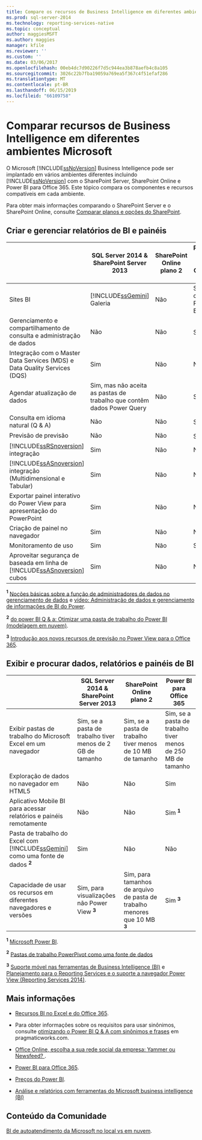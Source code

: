 ```yaml
---
title: Compare os recursos de Business Intelligence em diferentes ambientes Microsoft | Microsoft Docs
ms.prod: sql-server-2014
ms.technology: reporting-services-native
ms.topic: conceptual
author: maggiesMSFT
ms.author: maggies
manager: kfile
ms.reviewer: ''
ms.custom: ''
ms.date: 03/06/2017
ms.openlocfilehash: 00eb4dc7d90226f7d5c944ea3b878aefb4c8a105
ms.sourcegitcommit: 3026c22b7fba19059a769ea5f367c4f51efaf286
ms.translationtype: MT
ms.contentlocale: pt-BR
ms.lasthandoff: 06/15/2019
ms.locfileid: "66109758"
---
```

# <a name="compare-business-intelligence-capabilities-in-different-microsoft-environments"></a>Comparar recursos de Business Intelligence em diferentes ambientes Microsoft

O Microsoft [!INCLUDE[ssNoVersion](../includes/ssnoversion-md.md)] Business Intelligence pode ser implantado em vários ambientes diferentes incluindo [!INCLUDE[ssNoVersion](../includes/ssnoversion-md.md)] com o SharePoint Server, SharePoint Online e Power BI para Office 365. Este tópico compara os componentes e recursos compatíveis em cada ambiente.  
  
Para obter mais informações comparando o SharePoint Server e o SharePoint Online, consulte [Comparar planos e opções do SharePoint](http://products.office.com/SharePoint/compare-sharepoint-plans).  
  
## <a name="author-and-manage-bi-reports-and-dashboards"></a>Criar e gerenciar relatórios de BI e painéis  
  
||SQL Server 2014 & SharePoint Server 2013|SharePoint Online plano 2|Power BI para Office 365|  
|-|----------------------------------------------|------------------------------|-----------------------------|  
|Sites BI|[!INCLUDE[ssGemini](../includes/ssgemini-md.md)] Galeria|Não|Site do Power BI|  
|Gerenciamento e compartilhamento de consulta e administração de dados|Não|Não|Sim **<sup>1</sup>**|  
|Integração com o Master Data Services (MDS) e Data Quality Services (DQS)|Sim|Não|Não|  
|Agendar atualização de dados|Sim, mas não aceita as pastas de trabalho que contêm dados Power Query|Não|Sim|  
|Consulta em idioma natural (Q & A)|Não|Não|Sim **<sup>2</sup>**|  
|Previsão de previsão|Não|Não|Sim **<sup>3</sup>**|  
|[!INCLUDE[ssRSnoversion](../includes/ssrsnoversion-md.md)] integração|Sim|Não|Não|  
|[!INCLUDE[ssASnoversion](../includes/ssasnoversion-md.md)] integração (Multidimensional e Tabular)|Sim|Não|Não|  
|Exportar painel interativo do Power View para apresentação do PowerPoint|Sim|Não|Não|  
|Criação de painel no navegador|Sim|Não|Não|  
|Monitoramento de uso|Sim|Não|Sim|  
|Aproveitar segurança de baseada em linha de [!INCLUDE[ssASnoversion](../includes/ssasnoversion-md.md)] cubos|Sim|Não|Não|  
  
 **<sup>1</sup>** [Noções básicas sobre a função de administradores de dados no gerenciamento de dados](https://support.office.com/Article/Understanding-the-Role-of-Data-Stewards-in-Data-Management-ae3352f3-4389-45e8-a682-7fd6edb92524?ui=en-US&rs=en-US&ad=US) e [vídeo: Administração de dados e gerenciamento de informações de BI do Power](https://www.youtube.com/watch?v=8dHOj68ts7c).  
  
 **<sup>2</sup>** [do power BI Q & a: Otimizar uma pasta de trabalho do Power BI (modelagem em nuvem)](https://powerbi.microsoft.com/nl-nl/blog/new-in-power-bi-cloud-modeling-for-q-and-a/).  
  
 **<sup>3</sup>**  [Introdução aos novos recursos de previsão no Power View para o Office 365](https://blogs.msdn.com/b/powerbi/archive/2014/05/08/introducing-new-forecasting-capabilities-in-power-view-for-office-365.aspx).  
  
## <a name="view-and-browse-bi-data-reports-and-dashboards"></a>Exibir e procurar dados, relatórios e painéis de BI  
  
||SQL Server 2014 & SharePoint Server 2013|SharePoint Online plano 2|Power BI para Office 365|  
|-|----------------------------------------------|------------------------------|-----------------------------|  
|Exibir pastas de trabalho do Microsoft Excel em um navegador|Sim, se a pasta de trabalho tiver menos de 2 GB de tamanho|Sim, se a pasta de trabalho tiver menos de 10 MB de tamanho|Sim, se a pasta de trabalho tiver menos de 250 MB de tamanho|  
|Exploração de dados no navegador em HTML5|Não|Não|Sim|  
|Aplicativo Mobile BI para acessar relatórios e painéis remotamente|Não|Não|Sim **<sup>1</sup>**|  
|Pasta de trabalho do Excel com [!INCLUDE[ssGemini](../includes/ssgemini-md.md)] como uma fonte de dados **<sup>2</sup>**|Sim|Não|Não|  
|Capacidade de usar os recursos em diferentes navegadores e versões|Sim, para visualizações não Power View **<sup>3</sup>**|Sim, para tamanhos de arquivo de pasta de trabalho menores que 10 MB **<sup>3</sup>**|Sim **<sup>3</sup>**|  
  
 **<sup>1</sup>**  [Microsoft Power BI](http://apps.microsoft.com/windows/app/microsoft-power-bi/b7e7c94d-2ea3-4fa6-a277-9d19a1f697ba).  
  
 **<sup>2</sup>**  [Pastas de trabalho PowerPivot como uma fonte de dados](http://blogs.technet.com/b/excel_services__powerpivot_for_sharepoint_support_blog/archive/2013/02/15/powerpivot-workbook-as-a-data-source.aspx)  
  
 **<sup>3</sup>**  [Suporte móvel nas ferramentas de Business Intelligence (BI)](https://msdn.microsoft.com/library/dn151146\(v=sql.110\).aspx) e [Planejamento para o Reporting Services e o suporte a navegador Power View (Reporting Services 2014)](https://msdn.microsoft.com/library/ms156511.aspx).  
  
## <a name="more-information"></a>Mais informações  
  
- [Recursos BI no Excel e do Office 365](https://support.office.com/article/BI-capabilities-in-Excel-and-Office-365-26c0548e-124c-4fd3-aab3-5f64568cb743).  
  
- Para obter informações sobre os requisitos para usar sinônimos, consulte [otimizando o Power BI Q & A com sinônimos e frases](https://blog.pragmaticworks.com/optimizing-power-bi-qa-with-synonyms-phrasing-using-cloud-modeling) em pragmaticworks.com.  
  
- [Office Online, escolha a sua rede social da empresa: Yammer ou Newsfeed? ](https://support.office.com/article/Pick-your-enterprise-social-network-Yammer-or-Newsfeed-21954c85-4384-47d4-96c2-dfa1c9d56e66?ui=en-US&rs=en-US&ad=US).  
  
- [Power BI para Office 365](https://www.microsoft.com/powerbi/default.aspx).  
  
- [Preços do Power BI](https://www.microsoft.com/powerBI/pricing.aspx).  
  
- [Análise e relatórios com ferramentas do Microsoft business intelligence (BI)](../reporting-services/choosing-microsoft-business-intelligence-bi-tools-for-analysis-and-reporting.md)  
  
## <a name="community-content"></a>Conteúdo da Comunidade

[BI de autoatendimento da Microsoft no local vs em nuvem](http://businessintelligist.com/2014/02/07/microsoft-self-service-bi-on-premise-vs-could/).